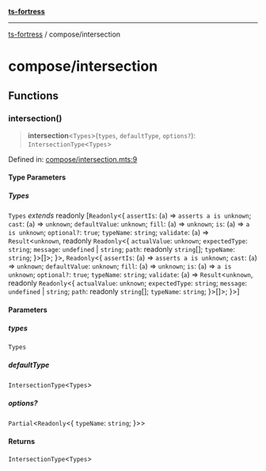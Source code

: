 [**ts-fortress**](../README.md)

---

[ts-fortress](../README.md) / compose/intersection

# compose/intersection

## Functions

### intersection()

> **intersection**\<`Types`\>(`types`, `defaultType`, `options?`): `IntersectionType`\<`Types`\>

Defined in: [compose/intersection.mts:9](https://github.com/noshiro-pf/ts-fortress/blob/main/src/compose/intersection.mts#L9)

#### Type Parameters

##### Types

`Types` _extends_ readonly \[`Readonly`\<\{ `assertIs`: (`a`) => `asserts a is unknown`; `cast`: (`a`) => `unknown`; `defaultValue`: `unknown`; `fill`: (`a`) => `unknown`; `is`: (`a`) => `a is unknown`; `optional?`: `true`; `typeName`: `string`; `validate`: (`a`) => `Result`\<`unknown`, readonly `Readonly`\<\{ `actualValue`: `unknown`; `expectedType`: `string`; `message`: `undefined` \| `string`; `path`: readonly `string`[]; `typeName`: `string`; \}\>[]\>; \}\>, `Readonly`\<\{ `assertIs`: (`a`) => `asserts a is unknown`; `cast`: (`a`) => `unknown`; `defaultValue`: `unknown`; `fill`: (`a`) => `unknown`; `is`: (`a`) => `a is unknown`; `optional?`: `true`; `typeName`: `string`; `validate`: (`a`) => `Result`\<`unknown`, readonly `Readonly`\<\{ `actualValue`: `unknown`; `expectedType`: `string`; `message`: `undefined` \| `string`; `path`: readonly `string`[]; `typeName`: `string`; \}\>[]\>; \}\>\]

#### Parameters

##### types

`Types`

##### defaultType

`IntersectionType`\<`Types`\>

##### options?

`Partial`\<`Readonly`\<\{ `typeName`: `string`; \}\>\>

#### Returns

`IntersectionType`\<`Types`\>

